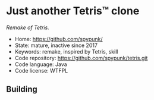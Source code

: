 # Just another Tetris™ clone

_Remake of Tetris._

- Home: https://github.com/spypunk/
- State: mature, inactive since 2017
- Keywords: remake, inspired by Tetris, skill
- Code repository: https://github.com/spypunk/tetris.git
- Code language: Java
- Code license: WTFPL

## Building
